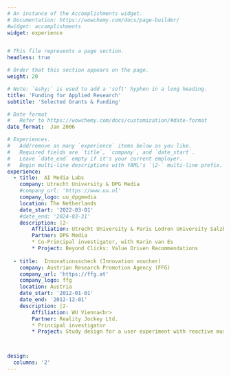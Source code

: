 ```yaml
---
# An instance of the Accomplishments widget.
# Documentation: https://wowchemy.com/docs/page-builder/
#widget: accomplishments
widget: experience


# This file represents a page section.
headless: true

# Order that this section appears on the page.
weight: 20

# Note: `&shy;` is used to add a 'soft' hyphen in a long heading.
title: 'Funding for Applied Research'
subtitle: 'Selected Grants & Funding'

# Date format
#   Refer to https://wowchemy.com/docs/customization/#date-format
date_format:  Jan 2006

# Experiences.
#   Add/remove as many `experience` items below as you like.
#   Required fields are `title`, `company`, and `date_start`.
#   Leave `date_end` empty if it's your current employer.
#   Begin multi-line descriptions with YAML's `|2-` multi-line prefix.
experience:
  - title:  AI Media Labs
    company: Utrecht University & DPG Media
    #company_url: 'https://www.uu.nl'
    company_logo: uu_dpgmedia
    location: The Netherlands
    date_start: '2022-03-01'
    #date_end: '2024-03-31'
    description: |2-
        Affiliation: Utrecht University & Paris Lodron University Salzburg<br>
        Partner: DPG Media
        * Co-Principal investigator, with Karin van Es
        * Project: Beyond Clicks: Value Driven Recommendations
        
  - title:  Innovationsscheck (Innovation voucher)
    company: Austrian Research Promotion Agency (FFG)
    company_url: 'https://ffg.at'
    company_logo: ffg
    location: Austria
    date_start: '2012-01-01'
    date_end: '2012-12-01'
    description: |2-
        Affiliation: WU Vienna<br>
        Partner: Reality Jockey Ltd.
        * Principal investigator
        * Project: Study design for a user experiment with reactive music for RjDj (Reality Jockey Ltd.)



design:
  columns: '2' 
---
```


